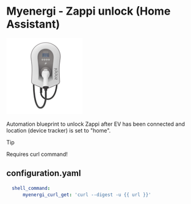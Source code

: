# Myenergi - Zappi unlock (Home Assistant)
![Logo](myenergi-zappi-Wallbox.png)

Automation blueprint to unlock Zappi after EV has been connected and location (device tracker) is set to "home".


> [!TIP]
> Requires curl command!


## configuration.yaml
```yaml
  shell_command:
      myenergi_curl_get: 'curl --digest -u {{ url }}'
